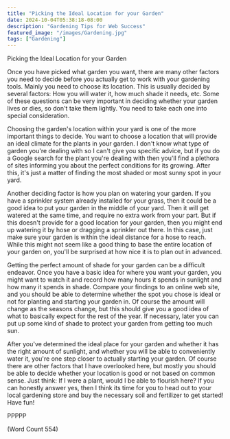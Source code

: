 ```yaml
---
title: "Picking the Ideal Location for your Garden"
date: 2024-10-04T05:38:18-08:00
description: "Gardening Tips for Web Success"
featured_image: "/images/Gardening.jpg"
tags: ["Gardening"]
---
```


Picking the Ideal Location for your Garden

Once you have picked what garden you want, there are many other factors
you need to decide before you actually get to work with your gardening
tools. Mainly you need to choose its location. This is usually decided by
several factors: How you will water it, how much shade it needs, etc. Some
of these questions can be very important in deciding whether your garden
lives or dies, so don't take them lightly. You need to take each one into
special consideration.

Choosing the garden's location within your yard is one of the more
important things to decide. You want to choose a location that will
provide an ideal climate for the plants in your garden. I don't know what
type of garden you're dealing with so I can't give you specific advice,
but if you do a Google search for the plant you're dealing with then
you'll find a plethora of sites informing you about the perfect conditions
for its growing. After this, it's just a matter of finding the most shaded
or most sunny spot in your yard.

Another deciding factor is how you plan on watering your garden. If you
have a sprinkler system already installed for your grass, then it could be
a good idea to put your garden in the middle of your yard. Then it will
get watered at the same time, and require no extra work from your part.
But if this doesn't provide for a good location for your garden, then you
might end up watering it by hose or dragging a sprinkler out there. In
this case, just make sure your garden is within the ideal distance for a
hose to reach. While this might not seem like a good thing to base the
entire location of your garden on, you'll be surprised at how nice it is
to plan out in advanced.

Getting the perfect amount of shade for your garden can be a difficult
endeavor. Once you have a basic idea for where you want your garden, you
might want to watch it and record how many hours it spends in sunlight and
how many it spends in shade. Compare your findings to an online web site,
and you should be able to determine whether the spot you chose is ideal or
not for planting and starting your garden in. Of course the amount will
change as the seasons change, but this should give you a good idea of what
to basically expect for the rest of the year. If necessary, later you can
put up some kind of shade to protect your garden from getting too much sun.

After you've determined the ideal place for your garden and whether it has
the right amount of sunlight, and whether you will be able to conveniently
water it, you're one step closer to actually starting your garden. Of
course there are other factors that I have overlooked here, but mostly you
should be able to decide whether your location is good or not based on
common sense. Just think: If I were a plant, would I be able to flourish
here? If you can honestly answer yes, then I think its time for you to
head out to your local gardening store and buy the necessary soil and
fertilizer to get started! Have fun!

PPPPP

(Word Count 554)
